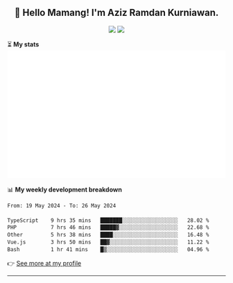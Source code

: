<h2 align="center">👋 Hello Mamang! I'm Aziz Ramdan Kurniawan.</h2>  
<p align="center">
  <img src="https://komarev.com/ghpvc/?username=azizramdan">
  <img src="https://wakatime.com/badge/user/90056fa0-4c31-4eca-954e-2a3ac05896f9.svg">
</p>
    
⏳ **My stats**  
![](https://raw.githubusercontent.com/azizramdan/github-stats/master/generated/overview.svg#gh-dark-mode-only)

📊 **My weekly development breakdown**
<!--START_SECTION:waka-->

```txt
From: 19 May 2024 - To: 26 May 2024

TypeScript    9 hrs 35 mins   ███████░░░░░░░░░░░░░░░░░░   28.02 %
PHP           7 hrs 46 mins   █████▓░░░░░░░░░░░░░░░░░░░   22.68 %
Other         5 hrs 38 mins   ████░░░░░░░░░░░░░░░░░░░░░   16.48 %
Vue.js        3 hrs 50 mins   ██▓░░░░░░░░░░░░░░░░░░░░░░   11.22 %
Bash          1 hr 41 mins    █▒░░░░░░░░░░░░░░░░░░░░░░░   04.96 %
```

<!--END_SECTION:waka-->
👉 [See more at my profile](https://wakatime.com/@azizramdan)
***
